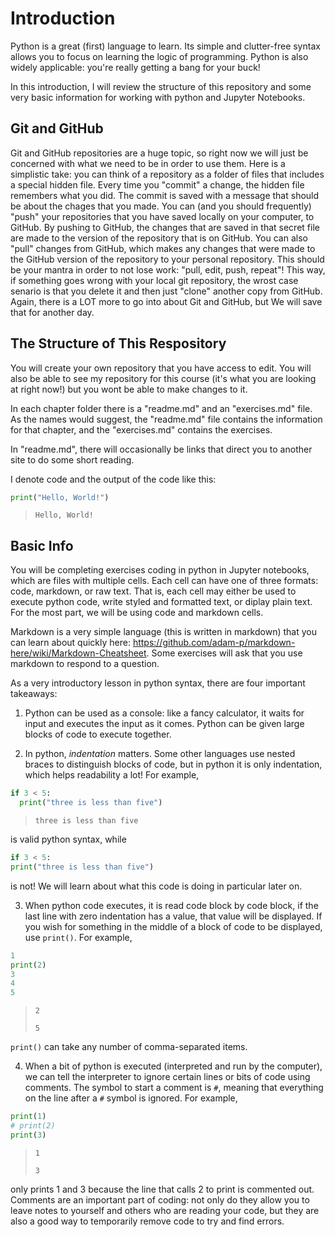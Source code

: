 # Introduction

Python is a great (first) language to learn. Its simple and clutter-free syntax allows you to focus on learning the logic of programming. Python is also widely applicable: you're really getting a bang for your buck!

In this introduction, I will review the structure of this repository and some very basic information for working with python and Jupyter Notebooks.

## Git and GitHub

Git and GitHub repositories are a huge topic, so right now we will just be concerned with what we need to be in order to use them. Here is a simplistic take: you can think of a repository as a folder of files that includes a special hidden file. Every time you "commit" a change, the hidden file remembers what you did. The commit is saved with a message that should be about the chages that you made. You can (and you should frequently) "push" your repositories that you have saved locally on your computer, to GitHub. By pushing to GitHub, the changes that are saved in that secret file are made to the version of the repository that is on GitHub. You can also "pull" changes from GitHub, which makes any changes that were made to the GitHub version of the repository to your personal repository. This should be your mantra in order to not lose work: "pull, edit, push, repeat"! This way, if something goes wrong with your local git repository, the wrost case senario is that you delete it and then just "clone" another copy from GitHub. Again, there is a LOT more to go into about Git and GitHub, but We will save that for another day.


## The Structure of This Respository

You will create your own repository that you have access to edit. You will also be able to see my repository for this course (it's what you are looking at right now!) but you wont be able to make changes to it.

In each chapter folder there is a "readme.md" and an "exercises.md" file. As the names would suggest, the "readme.md" file contains the information for that chapter, and the "exercises.md" contains the exercises.

In "readme.md", there will occasionally be links that direct you to another site to do some short reading.

I denote code and the output of the code like this:

```python
print("Hello, World!")
```
> `Hello, World!`


## Basic Info

You will be completing exercises coding in python in Jupyter notebooks, which are files with multiple cells. Each cell can have one of three formats: code, markdown, or raw text. That is, each cell may either be used to execute python code, write styled and formatted text, or diplay plain text. For the most part, we will be using code and markdown cells.

Markdown is a very simple language (this is written in markdown) that you can learn about quickly here: https://github.com/adam-p/markdown-here/wiki/Markdown-Cheatsheet. Some exercises will ask that you use markdown to respond to a question.

As a very introductory lesson in python syntax, there are four important takeaways:

1. Python can be used as a console: like a fancy calculator, it waits for input and executes the input as it comes. Python can be given large blocks of code to execute together.

2. In python, *indentation* matters. Some other languages use nested braces to distinguish blocks of code, but in python it is only indentation, which helps readability a lot! For example,
```python
if 3 < 5:
  print("three is less than five")
```
> `three is less than five`

is valid python syntax, while
```python
if 3 < 5:
print("three is less than five")
```
is not! We will learn about what this code is doing in particular later on.

3. When python code executes, it is read code block by code block, if the last line with zero indentation has a value, that value will be displayed. If you wish for something in the middle of a block of code to be displayed, use `print()`. For example,
```python
1
print(2)
3
4
5
```
> `2`
>
> `5`

`print()` can take any number of comma-separated items.

4. When a bit of python is executed (interpreted and run by the computer), we can tell the interpreter to ignore certain lines or bits of code using comments. The symbol to start a comment is `#`, meaning that everything on the line after a `#` symbol is ignored. For example,

```python
print(1)
# print(2)
print(3)
```
> `1`
>
> `3`

only prints 1 and 3 because the line that calls 2 to print is commented out. Comments are an important part of coding: not only do they allow you to leave notes to yourself and others who are reading your code, but they are also a good way to temporarily remove code to try and find errors.
